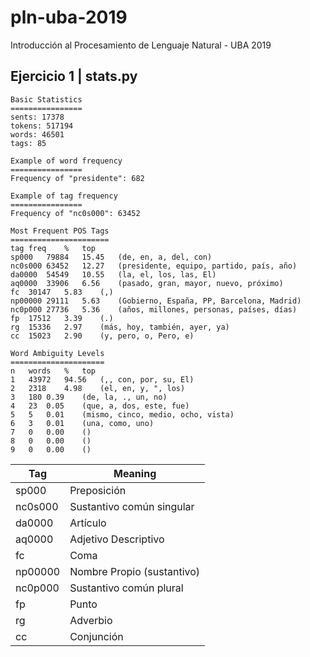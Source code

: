 # pln-uba-2019
Introducción al Procesamiento de Lenguaje Natural - UBA 2019

## Ejercicio 1 | stats.py
```console
Basic Statistics
================
sents: 17378
tokens: 517194
words: 46501
tags: 85

Example of word frequency
================
Frequency of "presidente": 682

Example of tag frequency
================
Frequency of "nc0s000": 63452

Most Frequent POS Tags
======================
tag	freq	%	top
sp000	79884	15.45	(de, en, a, del, con)
nc0s000	63452	12.27	(presidente, equipo, partido, país, año)
da0000	54549	10.55	(la, el, los, las, El)
aq0000	33906	6.56	(pasado, gran, mayor, nuevo, próximo)
fc	30147	5.83	(,)
np00000	29111	5.63	(Gobierno, España, PP, Barcelona, Madrid)
nc0p000	27736	5.36	(años, millones, personas, países, días)
fp	17512	3.39	(.)
rg	15336	2.97	(más, hoy, también, ayer, ya)
cc	15023	2.90	(y, pero, o, Pero, e)

Word Ambiguity Levels
=====================
n	words	%	top
1	43972	94.56	(,, con, por, su, El)
2	2318	4.98	(el, en, y, ", los)
3	180	0.39	(de, la, ., un, no)
4	23	0.05	(que, a, dos, este, fue)
5	5	0.01	(mismo, cinco, medio, ocho, vista)
6	3	0.01	(una, como, uno)
7	0	0.00	()
8	0	0.00	()
9	0	0.00	()
```


| Tag    |  Meaning |
|------- | -------- |
|sp000   |  Preposición 
|nc0s000 |  Sustantivo común singular
|da0000  |  Artículo
|aq0000  |  Adjetivo Descriptivo
|fc      |  Coma
|np00000 |  Nombre Propio (sustantivo)
|nc0p000 |  Sustantivo común plural
|fp      |  Punto
|rg      |  Adverbio
|cc      |  Conjunción
